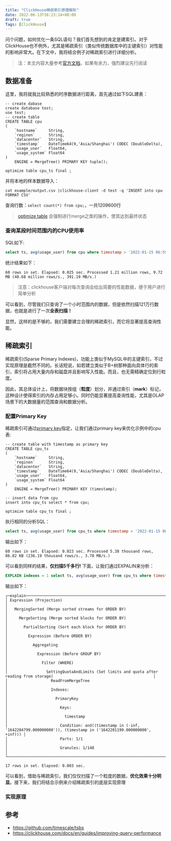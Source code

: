```yaml
---
title: "ClickHouse稀疏索引原理解析"
date: 2022-06-13T16:23:14+08:00
draft: true
Tags: [ClickHouse]
---
```




问个问题，如何优化一条SQL语句？我们首先想到的肯定是建索引。对于ClickHouse也不例外，尤其是稀疏索引（类似传统数据库中的主键索引）对性能的影响非常大。在下文中，我将结合例子对稀疏索引进行详细分析。

> 注：本文内容大量参考[官方文档](https://clickhouse.com/docs/en/guides/improving-query-performance)，如果有余力，强烈建议先行阅读

## 数据准备

这里，我将就我比较熟悉的时序数据进行距离，首先通过如下SQL建表：

```
-- create dabase
create database test;
use test;
-- create table
CREATE TABLE cpu
(
    `hostname`     String,
    `reginon`      String,
    `datacenter`   String,
    `timestamp`    DateTime64(9,'Asia/Shanghai') CODEC (DoubleDelta),
    `usage_user`   Float64,
    `usage_system` Float64
)
    ENGINE = MergeTree() PRIMARY KEY tuple();

optimize table cpu_ts final ;
```

并将本地的样本数据导入：

```shell
cat example/output.csv |clickhouse-client -d test -q 'INSERT into cpu FORMAT CSV'
```

查询行数：`select count(*) from cpu;`，一共1209600行

> [optimize table](https://clickhouse.com/docs/en/sql-reference/statements/optimize/) 会强制进行merge之类的操作，使其达到最终状态

### 查询某段时间范围内的CPU使用率

SQL如下:

```sql
select ts, avg(usage_user) from cpu where timestamp > '2022-01-15 06:59:59.000000000' and timestamp < '2022-01-15 07:59:59.000000000' group by toStartOfMinute(timestamp) as ts order by ts;
```

统计结果如下：

```shell
60 rows in set. Elapsed: 0.025 sec. Processed 1.21 million rows, 9.72 MB (48.68 million rows/s., 391.19 MB/s.)
```

> 注意：clickhouse客户端对每次查询会给出简要的性能数据，便于用户进行简单分析

可以看到，尽管我们只查询了一个小时范围内的数据，但是依然扫描121万行数据，也就是进行了一次**全表扫描！**

显然，这样的是不够的，我们需要建立合理的稀疏索引，而它将显著提高查询性能。

## 稀疏索引

稀疏索引(Sparse Primary Indexes)，功能上类似于MySQL中的主键索引，不过实现原理是截然不同的。长话短说，如若建立类似于B+树那种面向具体行的索引，索引将占用大量内存和磁盘并且影响写入性能。而且，也无需精确定位到行粒度。

因此，其总体设计上，将数据块按组（**粒度**）划分，并通过索引（**mark**）标记，这种设计使得索引的内存占用足够小。同时仍能显著提高查询性能，尤其是OLAP场景下的大数据量的范围查询和数据分析。

### 配置Primary Key

稀疏索引可通过[primary key](https://clickhouse.com/docs/en/engines/table-engines/mergetree-family/mergetree/#mergetree-query-clauses)指定，让我们通过primary key来优化示例中的cpu表:

```
-- create table with timestamp as primary key
CREATE TABLE cpu_ts
(
    `hostname`     String,
    `reginon`      String,
    `datacenter`   String,
    `timestamp`    DateTime64(9,'Asia/Shanghai') CODEC (DoubleDelta),
    `usage_user`   Float64,
    `usage_system` Float64
)
    ENGINE = MergeTree() PRIMARY KEY (timestamp);

-- insert data from cpu
insert into cpu_ts select * from cpu;

optimize table cpu_ts final ;
```

执行相同的分析SQL：

```sql
select ts, avg(usage_user) from cpu_ts where timestamp > '2022-01-15 06:59:59.000000000' and timestamp < '2022-01-15 07:59:59.000000000' group by toStartOfMinute(timestamp) as ts order by ts;
```

输出如下：

```shell
60 rows in set. Elapsed: 0.023 sec. Processed 5.38 thousand rows, 86.02 KB (236.19 thousand rows/s., 3.78 MB/s.)
```

可以看到同样的结果，**仅扫描5千多行!** 下面，让我们通过EXPALIN来分析：

```sql
EXPLAIN indexes = 1 select ts, avg(usage_user) from cpu_ts where timestamp > '2022-01-15 06:59:59.000000000' and timestamp < '2022-01-15 07:59:59.000000000' group by toStartOfMinute(timestamp) as ts order by ts;
```

输出如下：

```
┌─explain────────────────────────────────────────────────────────────────────────────────────────────────────────────────────────────┐
│ Expression (Projection)                                                                                                            │
│   MergingSorted (Merge sorted streams for ORDER BY)                                                                                │
│     MergeSorting (Merge sorted blocks for ORDER BY)                                                                                │
│       PartialSorting (Sort each block for ORDER BY)                                                                                │
│         Expression (Before ORDER BY)                                                                                               │
│           Aggregating                                                                                                              │
│             Expression (Before GROUP BY)                                                                                           │
│               Filter (WHERE)                                                                                                       │
│                 SettingQuotaAndLimits (Set limits and quota after reading from storage)                                            │
│                   ReadFromMergeTree                                                                                                │
│                   Indexes:                                                                                                         │
│                     PrimaryKey                                                                                                     │
│                       Keys:                                                                                                        │
│                         timestamp                                                                                                  │
│                       Condition: and((timestamp in (-inf, '1642204799.000000000')), (timestamp in ('1642201199.000000000', +inf))) │
│                       Parts: 1/1                                                                                                   │
│                       Granules: 1/148                                                                                              │
└────────────────────────────────────────────────────────────────────────────────────────────────────────────────────────────────────┘

17 rows in set. Elapsed: 0.003 sec. 
```



可以看到，借助与稀疏索引，我们仅仅扫描了一个粒度的数据，**优化效果十分明显**。接下来，我们将结合示例来介绍稀疏索引的底层实现原理

### 实现原理



## 参考

- https://github.com/timescale/tsbs
- https://clickhouse.com/docs/en/guides/improving-query-performance
